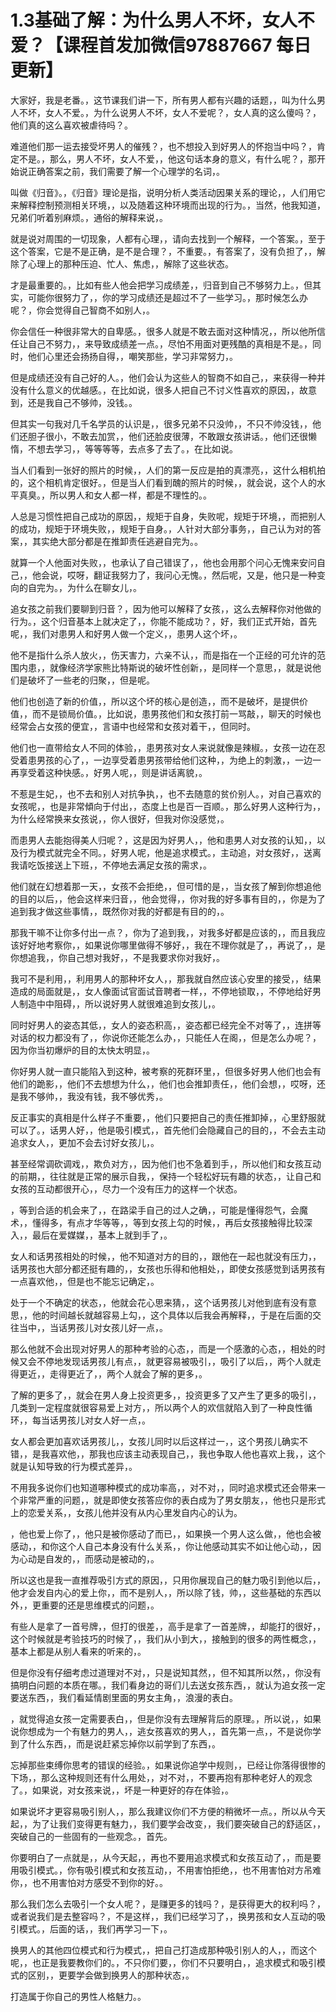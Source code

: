 # 1.3基础了解：为什么男人不坏，女人不爱？【课程首发加微信97887667 每日更新】

大家好，我是老番。，这节课我们讲一下，所有男人都有兴趣的话题，，叫为什么男人不坏，女人不爱。，为什么说男人不坏，女人不爱呢？，女人真的这么傻吗？，他们真的这么喜欢被虐待吗？。

难道他们那一运去接受坏男人的催残？，也不想投入到好男人的怀抱当中吗？，肯定不是。，那么，男人不坏，女人不爱，，他这句话本身的意义，有什么呢？，那开始说正确答案之前，我们需要了解一个心理学的名词，。

叫做《归音》。，《归音》理论是指，说明分析人类活动因果关系的理论，，人们用它来解释控制预测相关环境，，以及随着这种环境而出现的行为。，当然，他我知道，兄弟们听着别麻烦。，通俗的解释来说，。

就是说对周围的一切现象，人都有心理，，请向去找到一个解释，一个答案。，至于这个答案，它是不是正确，是不是合理？，不重要。，有答案了，没有负担了，，解除了心理上的那种压迫、忙人、焦虑，，解除了这些状态。

才是最重要的。，比如有些人他会把学习成绩差，，归音到自己不够努力上。，但其实，可能你很努力了，，你的学习成绩还是超过不了一些学习。，那时候怎么办呢？，你会觉得自己智商不如别人，。

你会信任一种很非常大的自卑感。，很多人就是不敢去面对这种情况，，所以他所信任让自己不努力，，来导致成绩差一点。，尽怕不用面对更残酷的真相是不是。，同时，他们心里还会扬扬自得，，嘲笑那些，学习非常努力，。

但是成绩还没有自己好的人。，他们会认为这些人的智商不如自己，，来获得一种并没有什么意义的优越感。，在比如说，很多人把自己不讨义性喜欢的原因，，故意到，还是我自己不够帅，没钱。。

但其实一句我对几千名学员的认识是，，很多兄弟不只没帅，，不只不帅没钱，，他们还胆子很小，不敢去加赏，，他们还脸皮很薄，不敢跟女孩讲话。，他们还很懒惰，不想去学习，，等等等等，去点多了去了。，在比如说。

当人们看到一张好的照片的时候，，人们的第一反应是拍的真漂亮，，这什么相机拍的，这个相机肯定很好。，但是当人们看到醜的照片的时候，，就会说，这个人的水平真臭。，所以男人和女人都一样，都是不理性的。。

人总是习惯性把自己成功的原因，，规矩于自身，失败呢，规矩于环境，，而把别人的成功，规矩于环境失败，，规矩于自身。，人针对大部分事务，，自己认为对的答案，，其实绝大部分都是在推卸责任逃避自完为。。

就算一个人他面对失败，，也承认了自己错误了，，他也会用那个问心无愧来安问自己，，他会说，哎呀，翻证我努力了，我问心无愧。，然后呢，又是，他只是一种变向的自完为。，为什么在聊女儿，。

追女孩之前我们要聊到归音？，因为他可以解释了女孩，，这么去解释你对他做的行为。，这个归音基本上就决定了，，你能不能成功？，好，我们正式开始，首先呢，，我们对患男人和好男人做一个定义，，患男人这个坏，。

他不是指什么杀人放火，，伤天害力，六亲不认，，而是指在一个正经的可允许的范围内患，，就像经济学家熊比特斯说的破坏性创新，，是同样一个意思，，就是说他们是破坏了一些老的归聚，，但是呢。

他们也创造了新的价值，，所以这个坏的核心是创造，，而不是破坏，是提供价值，，而不是锁局价值。，比如说，患男孩他们和女孩打前一骂敲，，聊天的时候也经常会占女孩的便宜，，言语中也经常和女孩对着干，，但同时。

他们也一直带给女人不同的体验，，患男孩对女人来说就像是辣椒。，女孩一边在忍受着患男孩的心了，，一边享受着患男孩带给他们这种，，为绝上的刺激，，一边一再享受着这种快感。，好男人呢，，则是讲话离貌，。

不惹是生妃，，也不去和别人对抗争执，，也不去随意的贫价别人。，对自己喜欢的女孩呢，，也是非常傾向于付出，，态度上也是百一百顺。，那么好男人这种行为，，为什么经常换来女孩说，，你人很好，但我对你没感觉，。

而患男人去能抱得美人归呢？，这是因为好男人，，他和患男人对女孩的认知，，以及行为模式就完全不同。，好男人呢，他是追求模式。，主动追，对女孩好，，送离我请吃饭接送上下班，，不停地去满足女孩的需求，。

他们就在幻想着那一天，，女孩不会拒绝，，但可惜的是，，当女孩了解到你想追他的目的以后，，他会这样来归音，，他会觉得，，你对我的好多事有目的，，你是为了追到我才做这些事情，，既然你对我的好都是有目的的，。

那我干嘛不让你多付出一点？，你为了追到我，，对我多好都是应该的，，而且我应该好好地考察你，，如果说你哪里做得不够好，，我在不理你就是了，，再说了，，是你想追我，，你自己想对我好，，不是我要求你对我好，。

我可不是利用，，利用男人的那种坏女人，，那我就自然应该心安里的接受，，结果造成的局面就是，，女人像面试官面试音聘者一样，，不停地锁取，，不停地给好男人制造中中阻碍，，所以说好男人就很难追到女孩儿，。

同时好男人的姿态其低，，女人的姿态积高，，姿态都已经完全不对等了，，连拼等对话的权力都没有了，，你说你还能怎么办，，只能任人在阁，，但是怎么办呢？，因为你当初爆炉的目的太快太明显，。

你好男人就一直只能陷入到这种，被考察的死群环里，，但很多好男人他们也会有他们的跪影，，他们不去想想为什么，，他们也会推卸责任，，他们会想，，哎呀，还是我不够帅，，我没有钱，我不够优秀，。

反正事实的真相是什么样子不重要，，他们只要把自己的责任推卸掉，，心里舒服就可以了。，话男人好，，他是吸引模式，，首先他们会隐藏自己的目的，，不会去主动追求女人，，更加不会去讨好女孩儿，。

甚至经常调砍调戏，，欺负对方，，因为他们也不急着到手，，所以他们和女孩互动的前期，，往往就是正常的展示自我，，保持一个轻松好玩有趣的状态，，让自己和女孩的互动都很开心，，尽力一个没有压力的这样一个状态。

，等到合适的机会来了，，在路梁手自己的过人之确，，可能是懂得怨气，会魔术，，懂得多，有点才华等等，，等到女孩上勾的时候，，再后女孩接触得比较深入，，最后在爱媒媒，，基本上就到手了，。

女人和话男孩相处的时候，，他不知道对方的目的，，跟他在一起也就没有压力，，话男孩也大部分都还挺有趣的，，女孩也乐得和他相处，，即使女孩感觉到话男孩有一点喜欢他，，但是也不能忘记确定，。

处于一个不确定的状态，，他就会花心思来猜，，这个话男孩儿对他到底有没有意思，，他的时间越长就越容易上勾，，这个具体以后我会再解释，，于是在后面的交往当中，，当话男孩儿对女孩儿好一点，。

那么他就不会出现对好男人的那种考验的心态，，而是一个感激的心态，，相处的时候又会不停地发现话男孩儿有点，，就更容易被吸引，，吸引了以后，，两个人就走得更近，，走得更近了，，两个人就会了解的更多，。

了解的更多了，，就会在男人身上投资更多，，投资更多了又产生了更多的吸引，，几类到一定程度就很容易爱上对方，，所以两个人的欢信就陷入到了一种良性循环，，每当话男孩儿对女人好一点，。

女人都会更加喜欢话男孩儿，，女孩儿同时以后这样过一，，这个男孩儿确实不错，，是我喜欢他，，那我也应该主动表现自己，，我也争取人他也喜欢上我，，这个就是认知导致的行为模式差异，。

不用我多说你们也知道哪种模式的成功率高，，对不对，，同时追求模式还会带来一个非常严重的问题，，就是即使女孩答应你的表白成为了男女朋友，，他也只是形式上的恋爱关系，，女孩儿他并没有从内心里发自内心的认为。

，他也爱上你了，，他只是被你感动了而已，，如果换一个男人这么做，，他也会被感动，，和你这个人自己本身没有什么关系，，你让他感动其实不如让他心动，，因为心动是自发的，，而感动是被动的，。

所以这也是我一直推荐吸引方式的原因，，只用你展现自己的魅力吸引到他以后，，他才会发自内心的爱上你，，而不是别人，，所以除了钱，帅，，这些基础的东西以外，，更重要的还是思维模式的问题，。

有些人是拿了一首号牌，，但打的很差，，高手是拿了一首差牌，，却能打的很好，，这个时候就是考验技巧的时候了，，我们从小到大，，接触到的很多的两性概念，，基本上都是从别人看来的听来的，。

但是你没有仔细考虑过道理对不对，，只是说知其然，，但不知其所以然，，你没有搞明白问题的本质在哪。，我们看身边的哥们儿去送女孩东西，，就认为追女孩一定要送东西，，我们看延情剧里面的男女主角，，浪漫的表白。

，就觉得追女孩一定需要表白，，但是你没有去理解背后的原理。，所以说，，如果说你想成为一个有魅力的男人，，逃女孩喜欢的男人，，首先第一点，，不是说你学到了什么东西，，而是说赶紧忘掉你以前学到了东西，。

忘掉那些束缚你思考的错误的经验。，如果说你追学中规则，，已经让你落得很惨的下场，，那么这种规则还有什么用处，，对不对，，不要再抱有那种老好人的观念了。，如果说，对女孩来说，，坏是一种更好的存在体验，。

如果说坏才更容易吸引别人，，那么我建议你们不方便的稍微坏一点。，所以从今天起，，为了让我们变得更有魅力，，我们要学会改变，，我们要突破自己的舒适区，，突破自己的一些固有的一些观念。，首先。

你要明白了一点就是，，从今天起，，再也不要用追求模式和女孩互动了，，而是要用吸引模式。，你有吸引模式和女孩互动，，不用害怕拒绝，，也不用害怕对方吊难你，，也不用害怕对方感受不到你的好。。

那么我们怎么去吸引一个女人呢？，是赚更多的钱吗？，是获得更大的权利吗？，或者说我们是去整容吗？，不是这样，，我们已经学习了，，换男孩和女人互动的吸引模式。，后面的话，，我们再学习一下，。

换男人的其他四位模式和行为模式，，把自己打造成那种吸引别人的人，，而这个呢，，也正是我要教你们的。，不只你们要，，你们不只要明白，，追求模式和吸引模式的区别，，更要学会做到换男人的那种状态，。

打造属于你自己的男性人格魅力。。